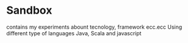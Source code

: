 Sandbox
===========================================================

contains my experiments abount tecnology, framework ecc.ecc Using different type of languages Java, Scala and javascript
